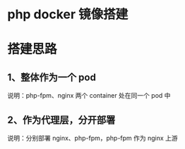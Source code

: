 # php docker 镜像搭建



# 搭建思路

## 1、整体作为一个 pod

说明：php-fpm、nginx 两个 container 处在同一个 pod 中

## 2、作为代理层，分开部署

说明：分别部署 nginx、php-fpm，php-fpm 作为 nginx 上游